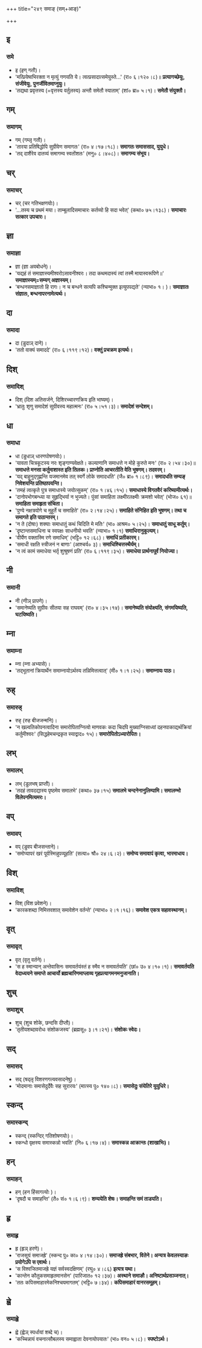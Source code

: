 +++
title="२४९ समाङ् (सम्+आङ्)"

+++

## इ
### समे
- इ (इण् गतौ)।
- 'मत्प्रियेष्वभिरक्ता न मृत्युं गणयति ये। त्वत्प्रसादात्समेयुस्ते…' (रा० ६।१२०।८)॥ **प्रत्यागच्छेयुः, संजीवेयुः, पुनर्जीवितमाप्नुयुः।**
- 'तद्यथा प्रवृत्तस्य (=वृत्तस्य वर्तुलस्य) अन्तौ समेतौ स्याताम्' (शां० ब्रा० ५।१)। **समेतौ संयुक्तौ।**

## गम्
### समागम्
- गम् (गम्लृ गतौ)।
- 'तारया प्रतिषिद्धोपि सुग्रीवेण समागतः' (रा० ४।१७।१८)। **समागतः समाससाद, युयुधे।**
- 'तद् दाशैरेव दातव्यं समागम्य स्वतोंशतः' (मनु० ८।४०८)। **समागम्य संभूय।**

## चर्
### समाचर्
- चर् (चर गतिभक्षणयोः)।
- '…तस्य च प्रथमं मया। ताम्बूलादिसमाचारः कर्तव्यो हि सदा भवेत्' (कथा० ७५।१३८)। **समाचारः सत्कार उपचारः।**

## ज्ञा
### समाज्ञा
- ज्ञा (ज्ञा अवबोधने)।
- 'यद्यहं तं समाज्ञास्यमीश्वरोऽसावनीश्वरः। तदा कथमदास्यं त्वां तस्मै मायास्वरूपिणे॥' **समाज्ञास्यम्=सम्यग् अज्ञास्यम्।**
- 'बन्धनसमाज्ञातो हि रागः। न च बन्धने सत्यपि कश्चिन्मुक्त इत्युपपद्यते' (न्याभा० १। )। **समाज्ञातः संज्ञातः, बन्धनापरनामेत्यर्थः।**

## दा
### समादा
- दा (डुदाञ् दाने)।
- 'ततो वाक्यं समाददे' (रा० ६।११९।१२)। **वक्तुं प्रचक्रम इत्यर्थः।**

## दिश्
### समादिश्
- दिश् (दिश अतिसर्जने, दिशिरच्चारणक्रिय इति भाष्यम्)।
- 'भ्रातुः शृणु समादेशं सुग्रीवस्य महात्मनः' (रा० ५।५१।३)। **समादेशं सन्देशम्।**

## धा
### समाधा
- धा (डुधाञ् धारणपोषणयोः)।
- 'यावता चित्रकूटस्य नरः शृङ्गाण्यवेक्षते। कल्याणानि समाधत्ते न मोहे कुरुते मनः' (रा० २।५४।३०)॥ **समाधत्ते मनसा कर्तुमाशास्त इति तिलकः। प्राप्नोति आचरतीति वेति भूषणम्। तदवरम्।**
- 'यद् बाहूनुद्गृह्णन्ति यजमानमेव तत् स्वर्गे लोके समादधति' (जै० ब्रा० १।८९)। **समादधति सम्यङ् निवेशयन्ति प्रतिष्ठापयन्ति।**
- 'तमहं त्वत्कृते पुत्र समाधास्ये जयोत्सुकम्' (रा० १।४६।१५)। **समाधास्ये विगतवैरं करिष्यामीत्यर्थः।**
- 'दानोपभोगबन्ध्या या सुहृद्भिर्या न भुज्यते। पुंसां समाहिता लक्ष्मीरलक्ष्मीः क्रमशो भवेत्' (भोज० ६१)॥ **समाहिता समाहृता संचिता।**
- 'पुण्ये नक्षत्रयोगे च मुहूर्ते च समाहिते' (रा० २।१४।२५)। **समाहिते संनिहित इति भूषणम्। तथा च समागते इति पाठान्तरम्।**
- 'न ते (दोषाः) शक्याः समाधातुं कथं चिदिति मे मतिः' (भा० आश्रम० ५।२५)। **समाधातुं साधू कर्तुम्।**
- 'दृष्टान्तसमाधिना च स्वपक्षः साधनीयो भवति' (न्याभा० १।१) **समाधिरानुकूल्यम्।**
- 'वीर्येण वक्तास्मि रणे समाधिम्' (भट्टि० १२।६८)। **समाधिं प्रतीकारम्।**
- 'समाधी रक्षति स्त्रीजनं न बाणाः' (आश्चर्य० ३)। **समाधिश्चित्तस्थैर्यम्।**
- 'न त्वं कामं समाधेया भर्तृ शुश्रूषणं प्रति' (रा० ६।११९।३५)। **समाधेया प्रार्थनापूर्वं नियोज्या।**

## नी
### समानी
- नी (णीञ् प्रापणे)।
- 'समानेष्यति सुग्रीवः सीतया सह राघवम्' (रा० ४।३५।१४)। **समानेष्यति संयोक्ष्यति, संगमयिष्यति, घटयिष्यति।**

## म्ना
### समाम्ना
- म्ना (म्ना अभ्यासे)।
- 'तद्भूतानां क्रियार्थेन समाम्नायोऽर्थस्य तन्निमित्तत्वात्' (मी० १।१।२५)। **समाम्नायः पाठः।**

## रुह्
### समारुह्
- रुह् (रुह बीजजन्मनि)।
- 'न खल्वतिकोपनत्वादिना समारोपिताग्नित्वो माणवकः कदा चिदपि मुख्याग्निसाध्यां दहनपाकाद्यर्थक्रियां कर्तुमीश्वरः' (सिद्धहेमचन्द्रकृत स्याद्वाद० १५)। **समारोपितोऽध्यारोपितः।**

## लभ्
### समालभ्
- लभ् (डुलभष् प्राप्तौ)।
- 'तदहं तावदद्यास्य पृष्ठमेव समालभे' (कथा० ३७।१५) **समालभे चन्दनेनानुलिम्पामि। समालम्भो विलेपनमित्यमरः।**

## वप्
### समावप्
- वप् (डुवप बीजसन्ताने)।
- 'समोप्यापरं खरं पूर्वस्मिन्नुपव्यूहति' (सत्या० श्रौ० २४।६।२)। **समोप्य समावापं कृत्वा, भारमाधाय।**

## विश्
### समाविश्
- विश् (विश प्रवेशने)।
- 'कारकशब्दा निमित्तवशात् समावेशेन वर्तन्ते' (न्याभा० २।१।१६)। **समावेश एकत्र सहावस्थानम्।**

## वृत्
### समावृत्
- वृत् (वृतु वर्तने)।
- 'स ह स्मान्यान् अन्तेवासिनः समावर्तयंस्तं ह स्मैव न समावर्तयति' (छां० उ० ४।१०।१)। **समावर्तयति वेदाध्ययने समाप्ते आचार्यो ब्रह्मचारिणमाप्लाव्य गृहप्रत्यागमनमनुजानाति।**

## शुच्
### समाशुच्
- शुच् (शुच शोके, छन्दसि दीप्तौ)।
- 'तृतीयशब्दावरोधः संशोकजस्य' (ब्रह्मसू० ३।१।२१)। **संशोकः स्वेदः।**

## सद्
### समासद्
- सद् (षद्लृ विशरणगत्यवसादनेषु)।
- 'मोदमानाः समासेदुर्देवैः सह सुरारयः' (मात्स्य पु० १४०।८)। **समासेदुः संयेतिरे युयुधिरे।**

## स्कन्द्
### समास्कन्द्
- स्कन्द् (स्कन्दिर् गतिशोषणयोः)।
- स्कन्धो वृक्षस्य समास्कन्नो भवति' (नि० ६।१७।४)। **समास्कन्न आक्रान्तः (शाखाभिः)।**

## हन्
### समाहन्
- हन् (हन हिंसागत्योः )।
- 'दृषदौ च समाहन्ति' (तै० सं० १।६।९)। **शम्ययेति शेषः। समाहन्ति समं ताडयति।**

## हृ
### समाहृ
- हृ (हृञ् हरणे)।
- 'राजसूयं समाजह्रे' (स्कन्द पु० का० ४।१४।३०)। **समाजह्रे संबभार, वितेने। अन्यत्र केवलस्याङः प्रयोगेऽपि स एवार्थः।**
- 'स विश्वजितमाजह्रे यज्ञं सर्वस्वदक्षिणम्' (रघु० ४।८६) **इत्यत्र यथा।**
- 'कान्तेन कौतुकसमाहृतमानसेन' (पारिजात० १२।३७)। **अस्थाने समाङौ। अनिष्टार्थप्रसञ्जनात्।**
- 'ततः कपिसमाहारमेकनिश्चयमागतम्' (भट्टि० ७।३४)। **कपिसमाहारं वानरसमूहम्।**

## ह्वे
### समाह्वे
- ह्वे (ह्वेञ् स्पर्धायां शब्दे च)।
- 'कच्चिन्नायं वचनात्सौबलस्य समाह्वाता देवनायोपयातः' (भा० वन० ५।८)। **स्पष्टोऽर्थः।**
